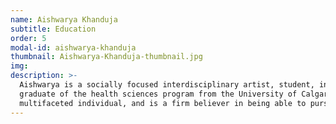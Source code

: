 ```yaml
---
name: Aishwarya Khanduja
subtitle: Education 
order: 5
modal-id: aishwarya-khanduja
thumbnail: Aishwarya-Khanduja-thumbnail.jpg
img: 
description: >-
  Aishwarya is a socially focused interdisciplinary artist, student, innovator, and entrepreneur. She is a recent
  graduate of the health sciences program from the University of Calgary Cumming School of Medicine. She strives to be a
  multifaceted individual, and is a firm believer in being able to pursue all her passions to their fullest extent.
---
```

